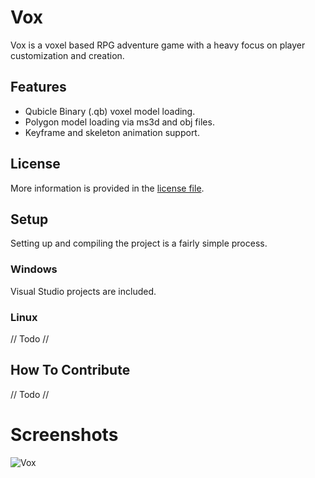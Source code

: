 # Vox
Vox is a voxel based RPG adventure game with a heavy focus on player customization and creation.

## Features
* Qubicle Binary (.qb) voxel model loading.
* Polygon model loading via ms3d and obj files.
* Keyframe and skeleton animation support.

## License
More information is provided in the [license file](https://github.com/AlwaysGeeky/Vox/blob/master/LICENSE.md).

## Setup
Setting up and compiling the project is a fairly simple process.

### Windows
Visual Studio projects are included.

### Linux
// Todo //

## How To Contribute
// Todo //

# Screenshots
![Vox](http://i.imgur.com/TSPcgk2.png)
